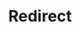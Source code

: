 ﻿---
layout: src/layouts/Redirect.astro
title: Redirect
redirect: /docs/infrastructure/environments
pubDate:  2023-01-01
navSearch: false
navSitemap: false
navMenu: false
---
